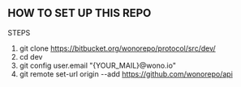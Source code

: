## HOW TO SET UP THIS REPO

STEPS

1. git clone https://bitbucket.org/wonorepo/protocol/src/dev/
2. cd dev
3. git config user.email "{YOUR_MAIL}@wono.io"
4. git remote set-url origin --add https://github.com/wonorepo/api
